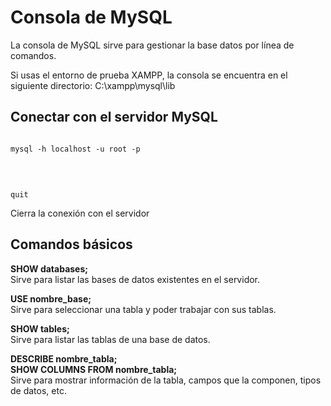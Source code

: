 # Consola de MySQL #

La consola de MySQL sirve para gestionar la base datos por línea de comandos.

Si usas el entorno de prueba XAMPP, la consola se encuentra en el siguiente directorio:
C:\xampp\mysql\lib

## Conectar con el servidor MySQL ##
<pre><code>
mysql -h localhost -u root -p
</code></pre><br />

<pre><code>
quit
</code></pre>

Cierra la conexión con el servidor

## Comandos básicos ##

<b>SHOW databases;</b><br />
Sirve para listar las bases de datos existentes en el servidor.

<b>USE nombre_base;</b><br />
Sirve para seleccionar una tabla y poder trabajar con sus tablas.

<b>SHOW tables;</b><br />
Sirve para listar las tablas de una base de datos.

<b>DESCRIBE nombre_tabla;</b><br />
<b>SHOW COLUMNS FROM nombre_tabla;</b><br />
Sirve para mostrar información de la tabla, campos que la componen, tipos de datos, etc.